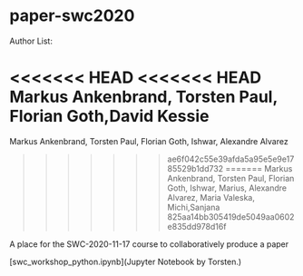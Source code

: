# paper-swc2020

Author List:

<<<<<<< HEAD
<<<<<<< HEAD
Markus Ankenbrand, Torsten Paul, Florian Goth,David Kessie
=======
Markus Ankenbrand, Torsten Paul, Florian Goth, Ishwar, Alexandre Alvarez
>>>>>>> ae6f042c55e39afda5a95e5e9e1785529b1dd732
=======
Markus Ankenbrand, Torsten Paul, Florian Goth, Ishwar, Marius, Alexandre Alvarez, Maria Valeska, Michi,Sanjana 
>>>>>>> 825aa14bb305419de5049aa0602e835dd978d16f

A place for the SWC-2020-11-17 course to collaboratively produce a paper

[swc_workshop_python.ipynb](Jupyter Notebook by Torsten.)

